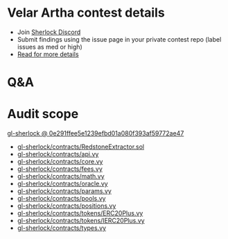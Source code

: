 
# Velar Artha contest details

- Join [Sherlock Discord](https://discord.gg/MABEWyASkp)
- Submit findings using the issue page in your private contest repo (label issues as med or high)
- [Read for more details](https://docs.sherlock.xyz/audits/watsons)

# Q&A

# Audit scope


[gl-sherlock @ 0e291ffee5e1239efbd01a080f393af59772ae47](https://github.com/Velar-co/gl-sherlock/tree/0e291ffee5e1239efbd01a080f393af59772ae47)
- [gl-sherlock/contracts/RedstoneExtractor.sol](gl-sherlock/contracts/RedstoneExtractor.sol)
- [gl-sherlock/contracts/api.vy](gl-sherlock/contracts/api.vy)
- [gl-sherlock/contracts/core.vy](gl-sherlock/contracts/core.vy)
- [gl-sherlock/contracts/fees.vy](gl-sherlock/contracts/fees.vy)
- [gl-sherlock/contracts/math.vy](gl-sherlock/contracts/math.vy)
- [gl-sherlock/contracts/oracle.vy](gl-sherlock/contracts/oracle.vy)
- [gl-sherlock/contracts/params.vy](gl-sherlock/contracts/params.vy)
- [gl-sherlock/contracts/pools.vy](gl-sherlock/contracts/pools.vy)
- [gl-sherlock/contracts/positions.vy](gl-sherlock/contracts/positions.vy)
- [gl-sherlock/contracts/tokens/ERC20Plus.vy](gl-sherlock/contracts/tokens/ERC20Plus.vy)
- [gl-sherlock/contracts/tokens/IERC20Plus.vy](gl-sherlock/contracts/tokens/IERC20Plus.vy)
- [gl-sherlock/contracts/types.vy](gl-sherlock/contracts/types.vy)


